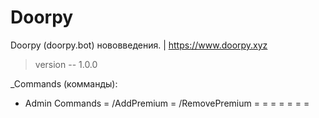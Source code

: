 # Doorpy
Doorpy (doorpy.bot) нововведения. | https://www.doorpy.xyz
> version -- 1.0.0

_Commands (комманды):
* Admin Commands
 = /AddPremium
 = /RemovePremium
 =
 =
 =
 =
 =
 =
 =
 
